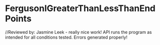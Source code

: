 # FergusonIGreaterThanLessThanEndPoints


//Reviewed by: Jasmine Leek - really nice work! API runs the program as intended for all conditions tested. Errors generated properly!
